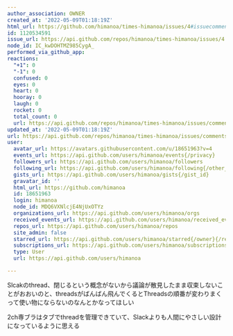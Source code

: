 ```yaml
---
author_association: OWNER
created_at: '2022-05-09T01:18:19Z'
html_url: https://github.com/himanoa/times-himanoa/issues/4#issuecomment-1120534591
id: 1120534591
issue_url: https://api.github.com/repos/himanoa/times-himanoa/issues/4
node_id: IC_kwDOHTMZ985CygA_
performed_via_github_app: 
reactions:
  "+1": 0
  "-1": 0
  confused: 0
  eyes: 0
  heart: 0
  hooray: 0
  laugh: 0
  rocket: 0
  total_count: 0
  url: https://api.github.com/repos/himanoa/times-himanoa/issues/comments/1120534591/reactions
updated_at: '2022-05-09T01:18:19Z'
url: https://api.github.com/repos/himanoa/times-himanoa/issues/comments/1120534591
user:
  avatar_url: https://avatars.githubusercontent.com/u/18651963?v=4
  events_url: https://api.github.com/users/himanoa/events{/privacy}
  followers_url: https://api.github.com/users/himanoa/followers
  following_url: https://api.github.com/users/himanoa/following{/other_user}
  gists_url: https://api.github.com/users/himanoa/gists{/gist_id}
  gravatar_id: ''
  html_url: https://github.com/himanoa
  id: 18651963
  login: himanoa
  node_id: MDQ6VXNlcjE4NjUxOTYz
  organizations_url: https://api.github.com/users/himanoa/orgs
  received_events_url: https://api.github.com/users/himanoa/received_events
  repos_url: https://api.github.com/users/himanoa/repos
  site_admin: false
  starred_url: https://api.github.com/users/himanoa/starred{/owner}{/repo}
  subscriptions_url: https://api.github.com/users/himanoa/subscriptions
  type: User
  url: https://api.github.com/users/himanoa

---
```

Slcakのthread、閉じるという概念がないから議論が散見したまま収束しないことがおおいのと、threadsがばんばん飛んでくるとThreadsの順番が変わりまくって使い物にならないのなんとかなってほしい


2ch専ブラはタブでthreadを管理できていて、Slackよりも人間にやさしい設計になっているように思える
